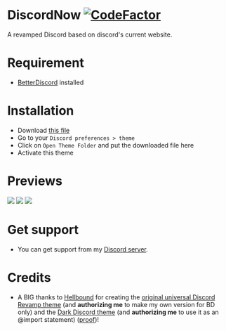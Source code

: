 # DiscordNow [![CodeFactor](https://www.codefactor.io/repository/github/hunam6/discordnow/badge)](https://www.codefactor.io/repository/github/hunam6/discordnow)
A revamped Discord based on discord's current website.

# Requirement

- [BetterDiscord](https://github.com/rauenzi/BetterDiscordApp) installed

# Installation

- Download [this file](https://github.com/Hunam6/DiscordNow/releases/latest/download/DiscordRevamp.theme.css)
- Go to your `Discord preferences > theme`
- Click on `Open Theme Folder` and put the downloaded file here
- Activate this theme

# Previews
<img src="https://i.imgur.com/rkHPWut.png"/>
<img src="https://i.imgur.com/D6hmRir.png"/>
<img src="https://i.imgur.com/9CULtTr.png"/>

# Get support 
- You can get support from my [Discord server](https://discord.gg/U4qC4RT).

# Credits

- A BIG thanks to [Hellbound](https://discord.gg/bZZrDJN) for creating the [original universal Discord Revamp theme](https://github.com/hellbound1337/discord-revamp) (and **authorizing me** to make my own version for BD only) and the [Dark Discord theme](https://github.com/hellbound1337/dark-discord) (and **authorizing me** to use it as an @import statement) ([proof](https://is.gd/duquzi))!
